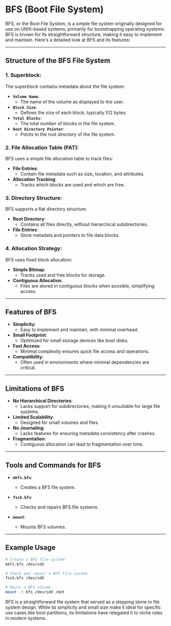 # BFS (Boot File System)

BFS, or the Boot File System, is a simple file system originally designed for use on UNIX-based systems, primarily for bootstrapping operating systems. BFS is known for its straightforward structure, making it easy to implement and maintain. Here's a detailed look at BFS and its features:

---

## Structure of the BFS File System

### 1. Superblock:
The superblock contains metadata about the file system:

- **`Volume Name`**:
    - The name of the volume as displayed to the user.
- **`Block Size`**:
    - Defines the size of each block, typically 512 bytes.
- **`Total Blocks`**:
    - The total number of blocks in the file system.
- **`Root Directory Pointer`**:
    - Points to the root directory of the file system.

### 2. File Allocation Table (FAT):
BFS uses a simple file allocation table to track files:

- **File Entries**:
    - Contain file metadata such as size, location, and attributes.
- **Allocation Tracking**:
    - Tracks which blocks are used and which are free.

### 3. Directory Structure:
BFS supports a flat directory structure:

- **Root Directory**:
    - Contains all files directly, without hierarchical subdirectories.
- **File Entries**:
    - Store metadata and pointers to file data blocks.

### 4. Allocation Strategy:
BFS uses fixed block allocation:

- **Simple Bitmap**:
    - Tracks used and free blocks for storage.
- **Contiguous Allocation**:
    - Files are stored in contiguous blocks when possible, simplifying access.

---

## Features of BFS

- **Simplicity**:
    - Easy to implement and maintain, with minimal overhead.
- **Small Footprint**:
    - Optimized for small storage devices like boot disks.
- **Fast Access**:
    - Minimal complexity ensures quick file access and operations.
- **Compatibility**:
    - Often used in environments where minimal dependencies are critical.

---

## Limitations of BFS

- **No Hierarchical Directories**:
    - Lacks support for subdirectories, making it unsuitable for large file systems.
- **Limited Scalability**:
    - Designed for small volumes and files.
- **No Journaling**:
    - Lacks features for ensuring metadata consistency after crashes.
- **Fragmentation**:
    - Contiguous allocation can lead to fragmentation over time.

---

## Tools and Commands for BFS

- **`mkfs.bfs`**:
    - Creates a BFS file system.

- **`fsck.bfs`**:
    - Checks and repairs BFS file systems.

- **`mount`**:
    - Mounts BFS volumes.

---

## Example Usage

```bash
# Create a BFS file system
mkfs.bfs /dev/sdX

# Check and repair a BFS file system
fsck.bfs /dev/sdX

# Mount a BFS volume
mount -t bfs /dev/sdX /mnt
```

BFS is a straightforward file system that served as a stepping stone in file system design. While its simplicity and small size make it ideal for specific use cases like boot partitions, its limitations have relegated it to niche roles in modern systems.
